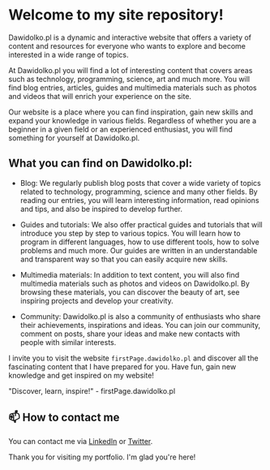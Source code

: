 # Welcome to my site repository!

Dawidolko.pl is a dynamic and interactive website that offers a variety of content and resources for everyone who wants to explore and become interested in a wide range of topics.

At Dawidolko.pl you will find a lot of interesting content that covers areas such as technology, programming, science, art and much more. You will find blog entries, articles, guides and multimedia materials such as photos and videos that will enrich your experience on the site.

Our website is a place where you can find inspiration, gain new skills and expand your knowledge in various fields. Regardless of whether you are a beginner in a given field or an experienced enthusiast, you will find something for yourself at Dawidolko.pl.

## What you can find on Dawidolko.pl:

- Blog: We regularly publish blog posts that cover a wide variety of topics related to technology, programming, science and many other fields. By reading our entries, you will learn interesting information, read opinions and tips, and also be inspired to develop further.

- Guides and tutorials: We also offer practical guides and tutorials that will introduce you step by step to various topics. You will learn how to program in different languages, how to use different tools, how to solve problems and much more. Our guides are written in an understandable and transparent way so that you can easily acquire new skills.

- Multimedia materials: In addition to text content, you will also find multimedia materials such as photos and videos on Dawidolko.pl. By browsing these materials, you can discover the beauty of art, see inspiring projects and develop your creativity.

- Community: Dawidolko.pl is also a community of enthusiasts who share their achievements, inspirations and ideas. You can join our community, comment on posts, share your ideas and make new contacts with people with similar interests.

I invite you to visit the website `firstPage.dawidolko.pl` and discover all the fascinating content that I have prepared for you. Have fun, gain new knowledge and get inspired on my website!

"Discover, learn, inspire!" - firstPage.dawidolko.pl

## 📫 How to contact me

You can contact me via [LinkedIn](https://www.linkedin.com/in/dawidolko) or [Twitter](https://twitter.com/dawidolko).

Thank you for visiting my portfolio. I'm glad you're here!
